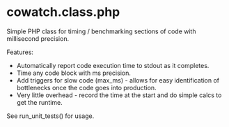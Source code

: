 # cowatch.class.php

Simple PHP class for timing / benchmarking sections of code with millisecond precision.

Features:
 - Automatically report code execution time to stdout as it completes.
 - Time any code block with ms precision.
 - Add triggers for slow code (max_ms) - allows for easy identification
   of bottlenecks once the code goes into production.
 - Very little overhead - record the time at the start and do simple calcs
   to get the runtime.

See run_unit_tests() for usage.
